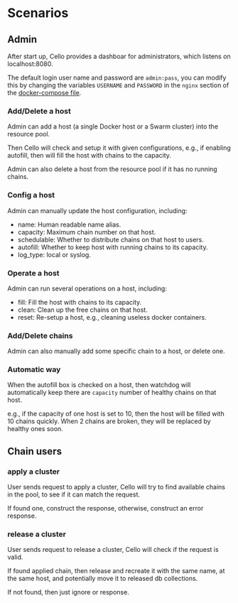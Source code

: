 # Scenarios

## Admin
After start up, Cello provides a dashboar for administrators, which listens on localhost:8080.

The default login user name and password are `admin:pass`, you can modify this by changing the variables `USERNAME` and `PASSWORD` in the `nginx` section of the [docker-compose file](../docker-compose.yml).

### Add/Delete a host

Admin can add a host (a single Docker host or a Swarm cluster) into the resource pool.

Then Cello will check and setup it with given configurations, e.g., if enabling autofill, then will fill the host with chains to the capacity.

Admin can also delete a host from the resource pool if it has no running chains.

### Config a host
Admin can manually update the host configuration, including:

* name: Human readable name alias.
* capacity: Maximum chain number on that host.
* schedulable: Whether to distribute chains on that host to users.
* autofill: Whether to keep host with running chains to its capacity.
* log_type: local or syslog.

### Operate a host

Admin can run several operations on a host, including:

* fill: Fill the host with chains to its capacity.
* clean: Clean up the free chains on that host.
* reset: Re-setup a host, e.g., cleaning useless docker containers.

### Add/Delete chains
Admin can also manually add some specific chain to a host, or delete one.

### Automatic way

When the autofill box is checked on a host, then watchdog will automatically keep there are `capacity` number of healthy chains on that host.

e.g., if the capacity of one host is set to 10, then the host will be filled with 10 chains quickly. When 2 chains are broken, they will be replaced by healthy ones soon.

## Chain users

### apply a cluster

User sends request to apply a cluster, Cello will try to find available chains in the pool, to see if it can match the request.

If found one, construct the response, otherwise, construct an error response.


### release a cluster

User sends request to release a cluster, Cello will check if the request is valid.

If found applied chain, then release and recreate it with the same name, at the same host, and potentially move it to released db collections.

If not found, then just ignore or response.
